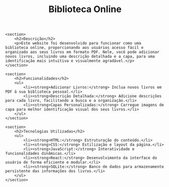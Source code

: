 <!DOCTYPE html>
<html lang="pt-BR">
<head>
    <meta charset="UTF-8">
    <meta name="viewport" content="width=device-width, initial-scale=1.0">
    <title>Biblioteca Online</title>
</head>
<body>
    <header>
        <h1>Biblioteca Online</h1>
    </header>

    <section>
        <h2>Descrição</h2>
        <p>Este website foi desenvolvido para funcionar como uma biblioteca online, proporcionando aos usuários acesso fácil e organizado aos seus livros em formato PDF. Nele, você pode adicionar novos livros, incluindo uma descrição detalhada e a capa, para uma identificação mais intuitiva e visualmente agradável.</p>
    </section>

    <section>
        <h2>Funcionalidades</h2>
        <ul>
            <li><strong>Adicionar Livros:</strong> Inclua novos livros em PDF à sua biblioteca pessoal.</li>
            <li><strong>Descrição Detalhada:</strong> Adicione descrições para cada livro, facilitando a busca e a organização.</li>
            <li><strong>Capas Personalizadas:</strong> Carregue imagens de capa para melhor identificação visual dos seus livros.</li>
        </ul>
    </section>

    <section>
        <h2>Tecnologias Utilizadas</h2>
        <ul>
            <li><strong>HTML:</strong> Estruturação do conteúdo.</li>
            <li><strong>CSS:</strong> Estilização e layout da página.</li>
            <li><strong>JavaScript:</strong> Interatividade e funcionalidades dinâmicas.</li>
            <li><strong>React:</strong> Desenvolvimento da interface do usuário de forma eficiente e modular.</li>
            <li><strong>SQLite:</strong> Banco de dados para armazenamento persistente das informações dos livros.</li>
        </ul>
    </section>
</body>
</html>
